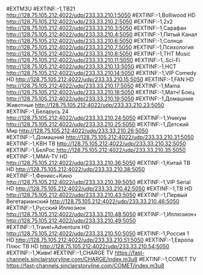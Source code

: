 #EXTM3U
#EXTINF:-1,ТВ21
http://128.75.105.212:4022/udp/233.33.210.1:5050
#EXTINF:-1,Bolliwood HD
http://128.75.105.212:4022/udp/233.33.210.2:5050
#EXTINF:-1,2х2
http://128.75.105.212:4022/udp/233.33.210.3:5050
#EXTINF:-1,Сарафан
http://128.75.105.212:4022/udp/233.33.210.4:5050
#EXTINF:-1,Пятый Канал
http://128.75.105.212:4022/udp/233.33.210.6:5050
#EXTINF:-1,Солнце
http://128.75.105.212:4022/udp/233.33.210.7:5050
#EXTINF:-1,Психология
http://128.75.105.212:4022/udp/233.33.210.8:5050
#EXTINF:-1,ТНТ Music
http://128.75.105.212:4022/udp/233.33.210.11:5050
#EXTINF:-1,.Sci-Fi
http://128.75.105.212:4022/udp/233.33.210.13:5050
#EXTINF:-1,НСТ
http://128.75.105.212:4022/udp/233.33.210.14:5050
#EXTINF:-1,VIP Comedy HD
http://128.75.105.212:4022/udp/233.33.210.15:5050
#EXTINF:-1,FAN HD
http://128.75.105.212:4022/udp/233.33.210.17:5050
#EXTINF:-1,Mama
http://128.75.105.212:4022/udp/233.33.210.18:5050
#EXTINF:-1,Матч! Боец
http://128.75.105.212:4022/udp/233.33.210.19:5050
#EXTINF:-1,Домашние Животные
http://128.75.105.212:4022/udp/233.33.210.23:5050
#EXTINF:-1,Беларусь 24
http://128.75.105.212:4022/udp/233.33.210.24:5050
#EXTINF:-1,Уникум
http://128.75.105.212:4022/udp/233.33.210.25:5050
#EXTINF:-1,Детский Мир
http://128.75.105.212:4022/udp/233.33.210.26:5050
#EXTINF:-1,Домашний
http://128.75.105.212:4022/udp/233.33.210.31:5050
#EXTINF:-1,КВН ТВ
http://128.75.105.212:4022/udp/233.33.210.32:5050
#EXTINF:-1,БелРос
http://128.75.105.212:4022/udp/233.33.210.35:5050
#EXTINF:-1,MMA-TV HD
http://128.75.105.212:4022/udp/233.33.210.36:5050
#EXTINF:-1,Китай ТВ HD
http://128.75.105.212:4022/udp/233.33.210.38:5050
#EXTINF:-1,Феникс+Кино
http://128.75.105.212:4022/udp/233.33.210.39:5050
#EXTINF:-1,VIP Serial HD
http://128.75.105.212:4022/udp/233.33.210.42:5050
#EXTINF:-1,ТВ HD
http://128.75.105.212:4022/udp/233.33.210.43:5050
#EXTINF:-1,Первый Вегетарианский
http://128.75.105.212:4022/udp/233.33.210.46:5050
#EXTINF:-1,Русский Иллюзион
http://128.75.105.212:4022/udp/233.33.210.48:5050
#EXTINF:-1,Иллюзион+
http://128.75.105.212:4022/udp/233.33.210.49:5050
#EXTINF:-1,Travel+Adventure HD
http://128.75.105.212:4022/udp/233.33.210.50:5050
#EXTINF:-1,Россия 1 HD
http://128.75.105.212:4022/udp/233.33.210.51:5050
#EXTINF:-1,Европа Плюс ТВ HD
http://128.75.105.212:4022/udp/233.33.210.54:5050
#EXTINF:-1,Живи!
#EXTINF:-1,CHARGE TV
https://fast-channels.sinclairstoryline.com/CHARGE/index.m3u8
#EXTINF:-1,COMET TV
https://fast-channels.sinclairstoryline.com/COMET/index.m3u8


<!---
Gagaiptv28/Gagaiptv28 is a ✨ special ✨ repository because its `README.md` (this file) appears on your GitHub profile.
You can click the Preview link to take a look at your changes.
--->
